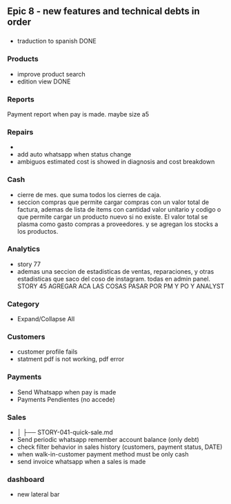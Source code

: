## Epic 8 - new features and technical debts in order

###
 * traduction to spanish   DONE

### Products
  * improve product search
  * edition view              DONE

### Reports
Payment report when pay is made. maybe size a5

### Repairs
 *
 * add auto whatsapp when status change
 * ambiguos estimated cost is showed in diagnosis and cost breakdown

### Cash
* cierre de mes. que suma todos los cierres de caja.
* seccion compras que permite cargar compras con un valor total de factura, ademas de lista de items con cantidad valor unitario y codigo o que
  permite cargar un producto nuevo si no existe. El valor total se plasma como gasto compras a proveedores. y se agregan los stocks a los productos.

### Analytics
* story 77
* ademas una seccion de estadisticas de ventas, reparaciones, y otras estadisticas que saco del coso de instagram. todas en admin panel.
STORY 45 AGREGAR ACA LAS COSAS PASAR POR PM Y PO Y ANALYST

### Category
 * Expand/Collapse All

### Customers
 * customer profile fails
 * statment pdf is not working, pdf error

### Payments
 * Send Whatsapp when pay is made
 * Payments Pendientes (no accede)

### Sales
 * │   ├── STORY-041-quick-sale.md
 * Send periodic whatsapp remember account balance (only debt)
 * check filter behavior in sales history (customers, payment status, DATE)
 * when walk-in-customer payment method must be only cash
 * send invoice whatsapp when a sales is made


### dashboard
* new lateral bar
